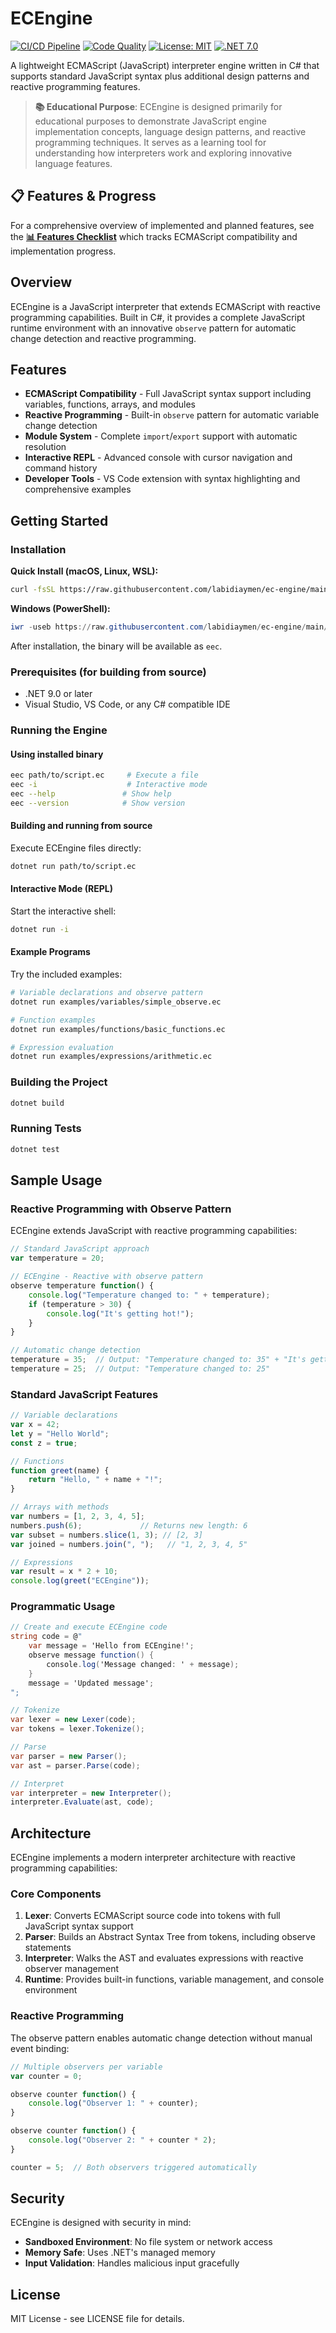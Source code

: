# ECEngine

[![CI/CD Pipeline](https://github.com/labidiaymen/ec-engine/actions/workflows/ci.yml/badge.svg)](https://github.com/labidiaymen/ec-engine/actions/workflows/ci.yml)
[![Code Quality](https://github.com/labidiaymen/ec-engine/actions/workflows/quality.yml/badge.svg)](https://github.com/labidiaymen/ec-engine/actions/workflows/quality.yml)
[![License: MIT](https://img.shields.io/badge/License-MIT-yellow.svg)](https://opensource.org/licenses/MIT)
[![.NET 7.0](https://img.shields.io/badge/.NET-7.0-purple.svg)](https://dotnet.microsoft.com/download/dotnet/7.0)

A lightweight ECMAScript (JavaScript) interpreter engine written in C# that supports standard JavaScript syntax plus additional design patterns and reactive programming features.

> **📚 Educational Purpose**: ECEngine is designed primarily for educational purposes to demonstrate JavaScript engine implementation concepts, language design patterns, and reactive programming techniques. It serves as a learning tool for understanding how interpreters work and exploring innovative language features.

## 📋 Features & Progress

For a comprehensive overview of implemented and planned features, see the **[📊 Features Checklist](FEATURES_CHECKLIST.md)** which tracks ECMAScript compatibility and implementation progress.

## Overview

ECEngine is a JavaScript interpreter that extends ECMAScript with reactive programming capabilities. Built in C#, it provides a complete JavaScript runtime environment with an innovative `observe` pattern for automatic change detection and reactive programming.

## Features

- **ECMAScript Compatibility** - Full JavaScript syntax support including variables, functions, arrays, and modules
- **Reactive Programming** - Built-in `observe` pattern for automatic variable change detection  
- **Module System** - Complete `import`/`export` support with automatic resolution
- **Interactive REPL** - Advanced console with cursor navigation and command history
- **Developer Tools** - VS Code extension with syntax highlighting and comprehensive examples

## Getting Started

### Installation

**Quick Install (macOS, Linux, WSL):**
```bash
curl -fsSL https://raw.githubusercontent.com/labidiaymen/ec-engine/main/install.sh | bash
```

**Windows (PowerShell):**
```powershell
iwr -useb https://raw.githubusercontent.com/labidiaymen/ec-engine/main/install.ps1 | iex
```

After installation, the binary will be available as `eec`.

### Prerequisites (for building from source)
- .NET 9.0 or later
- Visual Studio, VS Code, or any C# compatible IDE

### Running the Engine

#### Using installed binary
```bash
eec path/to/script.ec     # Execute a file
eec -i                    # Interactive mode
eec --help               # Show help
eec --version            # Show version
```

#### Building and running from source
Execute ECEngine files directly:
```bash
dotnet run path/to/script.ec
```

#### Interactive Mode (REPL)
Start the interactive shell:
```bash
dotnet run -i
```

#### Example Programs
Try the included examples:
```bash
# Variable declarations and observe pattern
dotnet run examples/variables/simple_observe.ec

# Function examples
dotnet run examples/functions/basic_functions.ec

# Expression evaluation
dotnet run examples/expressions/arithmetic.ec
```

### Building the Project

```bash
dotnet build
```

### Running Tests

```bash
dotnet test
```

## Sample Usage

### Reactive Programming with Observe Pattern
ECEngine extends JavaScript with reactive programming capabilities:

```javascript
// Standard JavaScript approach
var temperature = 20;

// ECEngine - Reactive with observe pattern
observe temperature function() {
    console.log("Temperature changed to: " + temperature);
    if (temperature > 30) {
        console.log("It's getting hot!");
    }
}

// Automatic change detection
temperature = 35;  // Output: "Temperature changed to: 35" + "It's getting hot!"
temperature = 25;  // Output: "Temperature changed to: 25"
```

### Standard JavaScript Features
```javascript
// Variable declarations
var x = 42;
let y = "Hello World";
const z = true;

// Functions
function greet(name) {
    return "Hello, " + name + "!";
}

// Arrays with methods
var numbers = [1, 2, 3, 4, 5];
numbers.push(6);             // Returns new length: 6
var subset = numbers.slice(1, 3); // [2, 3]
var joined = numbers.join(", ");   // "1, 2, 3, 4, 5"

// Expressions
var result = x * 2 + 10;
console.log(greet("ECEngine"));
```

### Programmatic Usage
```csharp
// Create and execute ECEngine code
string code = @"
    var message = 'Hello from ECEngine!';
    observe message function() {
        console.log('Message changed: ' + message);
    }
    message = 'Updated message';
";

// Tokenize
var lexer = new Lexer(code);
var tokens = lexer.Tokenize();

// Parse
var parser = new Parser();
var ast = parser.Parse(code);

// Interpret
var interpreter = new Interpreter();
interpreter.Evaluate(ast, code);
```

## Architecture

ECEngine implements a modern interpreter architecture with reactive programming capabilities:

### Core Components
1. **Lexer**: Converts ECMAScript source code into tokens with full JavaScript syntax support
2. **Parser**: Builds an Abstract Syntax Tree from tokens, including observe statements
3. **Interpreter**: Walks the AST and evaluates expressions with reactive observer management
4. **Runtime**: Provides built-in functions, variable management, and console environment

### Reactive Programming
The observe pattern enables automatic change detection without manual event binding:

```javascript
// Multiple observers per variable
var counter = 0;

observe counter function() {
    console.log("Observer 1: " + counter);
}

observe counter function() {
    console.log("Observer 2: " + counter * 2);
}

counter = 5;  // Both observers triggered automatically
```

## Security

ECEngine is designed with security in mind:
- **Sandboxed Environment**: No file system or network access
- **Memory Safe**: Uses .NET's managed memory
- **Input Validation**: Handles malicious input gracefully

## License

MIT License - see LICENSE file for details.

